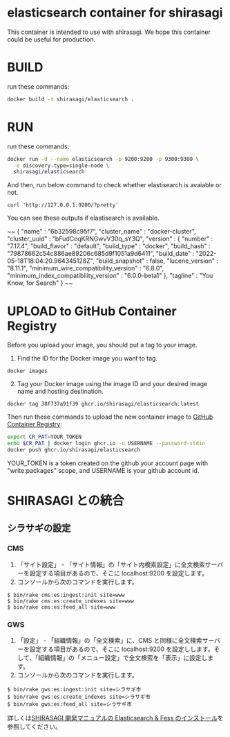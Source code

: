 elasticsearch container for shirasagi
====

This container is intended to use with shirasagi.
We hope this container could be useful for production.

# BUILD

run these commands:

~~~bash
docker build -t shirasagi/elasticsearch .
~~~

# RUN

run these commands:

~~~bash
docker run -d --name elasticsearch -p 9200:9200 -p 9300:9300 \
  -e discovery.type=single-node \
  shirasagi/elasticsearch
~~~

And then, run below command to check whether elastisearch is avaiable or not.

~~~
curl 'http://127.0.0.1:9200/?pretty'
~~~

You can see these outputs if elastisearch is available.

~~
{
  "name" : "6b32598c95f7",
  "cluster_name" : "docker-cluster",
  "cluster_uuid" : "bFudCoqKRNGwvV30q_sY3Q",
  "version" : {
    "number" : "7.17.4",
    "build_flavor" : "default",
    "build_type" : "docker",
    "build_hash" : "79878662c54c886ae89206c685d9f1051a9d6411",
    "build_date" : "2022-05-18T18:04:20.964345128Z",
    "build_snapshot" : false,
    "lucene_version" : "8.11.1",
    "minimum_wire_compatibility_version" : "6.8.0",
    "minimum_index_compatibility_version" : "6.0.0-beta1"
  },
  "tagline" : "You Know, for Search"
}
~~

# UPLOAD to GitHub Container Registry

Before you upload your image, you should put a tag to your image.

1. Find the ID for the Docker image you want to tag.
  ~~~
  docker images
  ~~~
2. Tag your Docker image using the image ID and your desired image name and hosting destination.
  ~~~
  docker tag 38f737a91f39 ghcr.io/shirasagi/elasticsearch:latest
  ~~~


Then run these commands to upload the new container image to [GitHub Container Registry](https://github.com/orgs/shirasagi/packages):

~~~bash
export CR_PAT=YOUR_TOKEN
echo $CR_PAT | docker login ghcr.io -u USERNAME --password-stdin
docker push ghcr.io/shirasagi/elasticsearch
~~~

YOUR_TOKEN is a token created on the github your account page with "write:packages" scope, and USERNAME is your github account id.

# SHIRASAGI との統合

## シラサギの設定

### CMS

1. 「サイト設定」 - 「サイト情報」の「サイト内検索設定」に全文検索サーバーを設定する項目があるので、そこに localhost:9200 を設定します。
2. コンソールから次のコマンドを実行します。

~~~shell
$ bin/rake cms:es:ingest:init site=www
$ bin/rake cms:es:create_indexes site=www
$ bin/rake cms:es:feed_all site=www
~~~

### GWS

1. 「設定」 - 「組織情報」の「全文検索」に、CMS と同様に全文検索サーバーを設定する項目があるので、そこに localhost:9200 を設定しします。そして、「組織情報」の「メニュー設定」で全文検索を「表示」に設定します。
2. コンソールから次のコマンドを実行します。

~~~shell
$ bin/rake gws:es:ingest:init site=シラサギ市
$ bin/rake gws:es:create_indexes site=シラサギ市
$ bin/rake gws:es:feed_all site=シラサギ市
~~~

詳しくは[SHIRASAGI 開発マニュアルの Elasticsearch & Fess のインストール](https://shirasagi.github.io/installation/elasticsearch_and_fess.html)を参照してください。
